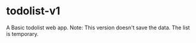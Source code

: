 # todolist-v1
A Basic todolist web app. Note: This version doesn't save the data. The list is temporary.
